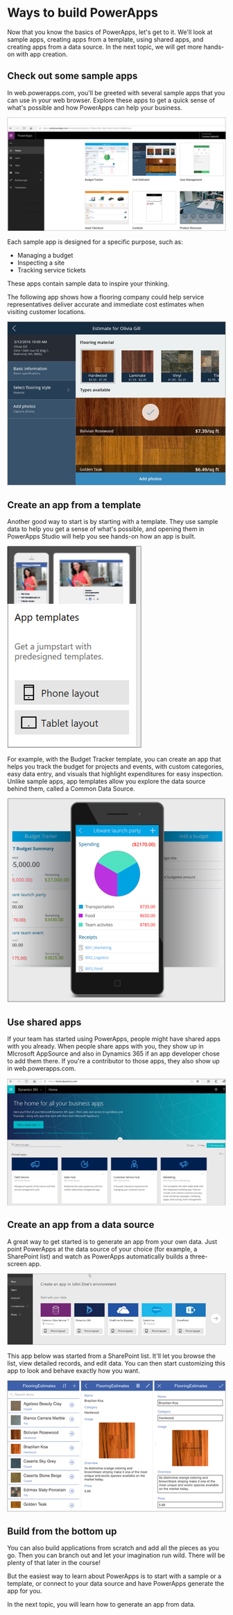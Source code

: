 # Ways to build PowerApps
Now that you know the basics of PowerApps, let's get to it. We'll look at sample apps, creating apps from a template, using shared apps, and creating apps from a data source. In the next topic, we will get more hands-on with app creation.

## Check out some sample apps
In web.powerapps.com, you'll be greeted with several sample apps that you can use in your web browser. Explore these apps to get a quick sense of what's possible and how PowerApps can help your business.

![PowerApps sample apps](media/powerapps-samples.png)

Each sample app is designed for a specific purpose, such as:
- Managing a budget
- Inspecting a site
- Tracking service tickets

These apps contain sample data to inspire your thinking. 

The following app shows how a flooring company could help service representatives deliver accurate and immediate cost estimates when visiting customer locations.

![PowerApps flooring sample app](media/powerapps-flooring-sample.png)

## Create an app from a template
Another good way to start is by starting with a template. They use sample data to help you get a sense of what's possible, and opening them in PowerApps Studio will help you see hands-on how an app is built.

![PowerApps app template](media/powerapps-templates.png)

For example, with the Budget Tracker template, you can create an app that helps you track the budget for projects and events, with custom categories, easy data entry, and visuals that highlight expenditures for easy inspection. Unlike sample apps, app templates allow you explore the data source behind them, called a Common Data Source.

![PowerApps budget tracker template](media/powerapps-budget-tracker.png)

## Use shared apps
If your team has started using PowerApps, people might have shared apps with you already. When people share apps with you, they show up in MIcrosoft AppSource and also in Dynamics 365 if an app developer chose to add them there. If you're a contributor to those apps, they also show up in web.powerapps.com.

![PowerApps sharing](media/powerapps-sharing.png)

## Create an app from a data source
A great way to get started is to generate an app from your own data. Just point PowerApps at the data source of your choice (for example, a SharePoint list) and watch as PowerApps automatically builds a three-screen app. 

![PowerApps app from data](media/powerapps-app-from-data.png)

This app below was started from a SharePoint list. It'll let you browse the list, view detailed records, and edit data. You can then start customizing this app to look and behave exactly how you want. 

![PowerApps three screen app](media/powerapps-three-screen-app.png)

## Build from the bottom up
You can also build applications from scratch and add all the pieces as you go. Then you can branch out and let your imagination run wild. There will be plenty of that later in the course! 

But the easiest way to learn about PowerApps is to start with a sample or a template, or connect to your data source and have PowerApps generate the app for you. 

In the next topic, you will learn how to generate an app from data.

